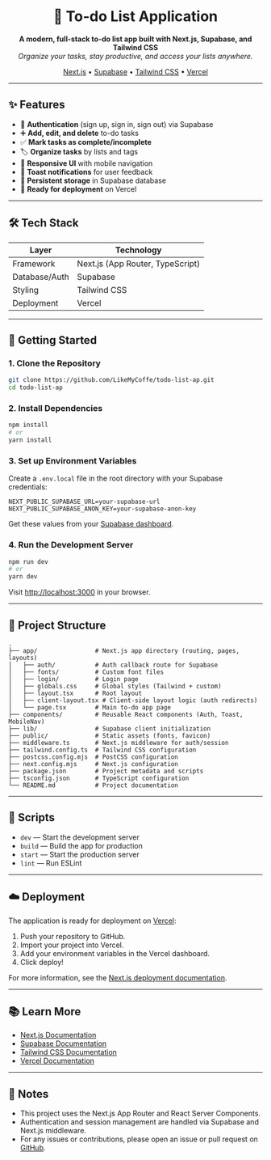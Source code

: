<!-- filepath: c:\Users\eduar\Desktop\Projects_VSC\todo-list-ap\README.md -->

<h1 align="center">📝 To-do List Application</h1>

<p align="center">
  <b>A modern, full-stack to-do list app built with Next.js, Supabase, and Tailwind CSS</b><br/>
  <i>Organize your tasks, stay productive, and access your lists anywhere.</i>
</p>

<p align="center">
  <a href="https://nextjs.org/">Next.js</a> •
  <a href="https://supabase.com/">Supabase</a> •
  <a href="https://tailwindcss.com/">Tailwind CSS</a> •
  <a href="https://vercel.com/">Vercel</a>
</p>

---

## ✨ Features

- 🔐 <b>Authentication</b> (sign up, sign in, sign out) via Supabase
- ➕ <b>Add, edit, and delete</b> to-do tasks
- ✅ <b>Mark tasks as complete/incomplete</b>
- 🏷️ <b>Organize tasks</b> by lists and tags
- 📱 <b>Responsive UI</b> with mobile navigation
- 🔔 <b>Toast notifications</b> for user feedback
- 💾 <b>Persistent storage</b> in Supabase database
- 🚀 <b>Ready for deployment</b> on Vercel

---

## 🛠️ Tech Stack

| Layer         | Technology                        |
|--------------|-----------------------------------|
| Framework    | Next.js (App Router, TypeScript)  |
| Database/Auth| Supabase                          |
| Styling      | Tailwind CSS                      |
| Deployment   | Vercel                            |

---

## 🚀 Getting Started

### 1. Clone the Repository

```sh
git clone https://github.com/LikeMyCoffe/todo-list-ap.git
cd todo-list-ap
```

### 2. Install Dependencies

```sh
npm install
# or
yarn install
```

### 3. Set up Environment Variables

Create a <code>.env.local</code> file in the root directory with your Supabase credentials:

```env
NEXT_PUBLIC_SUPABASE_URL=your-supabase-url
NEXT_PUBLIC_SUPABASE_ANON_KEY=your-supabase-anon-key
```

Get these values from your <a href="https://app.supabase.com/">Supabase dashboard</a>.

### 4. Run the Development Server

```sh
npm run dev
# or
yarn dev
```

Visit <a href="http://localhost:3000">http://localhost:3000</a> in your browser.

---

## 📁 Project Structure

```text
.
├── app/                # Next.js app directory (routing, pages, layouts)
│   ├── auth/           # Auth callback route for Supabase
│   ├── fonts/          # Custom font files
│   ├── login/          # Login page
│   ├── globals.css     # Global styles (Tailwind + custom)
│   ├── layout.tsx      # Root layout
│   ├── client-layout.tsx # Client-side layout logic (auth redirects)
│   └── page.tsx        # Main to-do app page
├── components/         # Reusable React components (Auth, Toast, MobileNav)
├── lib/                # Supabase client initialization
├── public/             # Static assets (fonts, favicon)
├── middleware.ts       # Next.js middleware for auth/session
├── tailwind.config.ts  # Tailwind CSS configuration
├── postcss.config.mjs  # PostCSS configuration
├── next.config.mjs     # Next.js configuration
├── package.json        # Project metadata and scripts
├── tsconfig.json       # TypeScript configuration
└── README.md           # Project documentation
```

---

## 📜 Scripts

- `dev` — Start the development server
- `build` — Build the app for production
- `start` — Start the production server
- `lint` — Run ESLint

---

## ☁️ Deployment

The application is ready for deployment on <a href="https://vercel.com/">Vercel</a>:

1. Push your repository to GitHub.
2. Import your project into Vercel.
3. Add your environment variables in the Vercel dashboard.
4. Click deploy!

For more information, see the <a href="https://nextjs.org/docs/app/building-your-application/deploying">Next.js deployment documentation</a>.

---

## 📚 Learn More

- [Next.js Documentation](https://nextjs.org/docs)
- [Supabase Documentation](https://supabase.com/docs)
- [Tailwind CSS Documentation](https://tailwindcss.com/docs)
- [Vercel Documentation](https://vercel.com/docs)

---

## 📝 Notes

- This project uses the Next.js App Router and React Server Components.
- Authentication and session management are handled via Supabase and Next.js middleware.
- For any issues or contributions, please open an issue or pull request on <a href="https://github.com/LikeMyCoffe/todo-list-ap">GitHub</a>.
